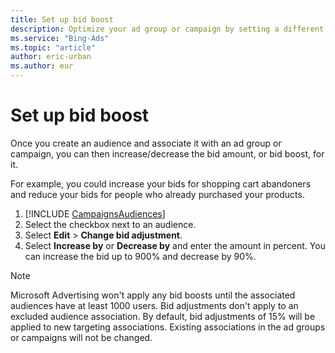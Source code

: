 ```yaml
---
title: Set up bid boost
description: Optimize your ad group or campaign by setting a different bid amount, customizing ads, and broadening keywords.
ms.service: "Bing-Ads"
ms.topic: "article"
author: eric-urban
ms.author: eur
---
```


# Set up bid boost

Once you create an audience and associate it with an ad group or campaign, you can then increase/decrease the bid amount, or bid boost, for it.

For example, you could increase your bids for shopping cart abandoners and reduce your bids for people who already purchased your products.

1. [!INCLUDE [CampaignsAudiences](./includes/CampaignsAudiences.md)]
1. Select the checkbox next to an audience.
1. Select **Edit** > **Change bid adjustment**.
1. Select **Increase by** or **Decrease by** and enter the amount in percent.             You can increase the bid up to 900% and decrease by 90%.

> [!NOTE]
> Microsoft Advertising won't apply any bid boosts until the associated audiences have at least 1000 users.
> Bid adjustments don't apply to an excluded audience association.
> By default, bid adjustments of 15% will be applied to new targeting associations. Existing associations in the ad groups or campaigns will not be changed.


